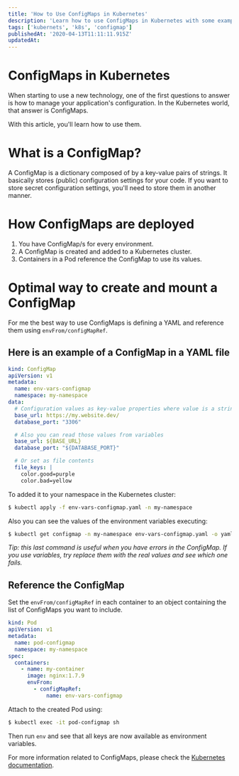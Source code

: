 ```yaml
---
title: 'How to Use ConfigMaps in Kubernetes'
description: 'Learn how to use ConfigMaps in Kubernetes with some examples.'
tags: ['kubernets', 'k8s', 'configmap']
publishedAt: '2020-04-13T11:11:11.915Z'
updatedAt:
---
```


# ConfigMaps in Kubernetes

When starting to use a new technology, one of the first questions to answer is how to manage your application's configuration. In the Kubernetes world, that answer is ConfigMaps.

With this article, you'll learn how to use them.

# What is a ConfigMap?

A ConfigMap is a dictionary composed of by a key-value pairs of strings.
It basically stores (public) configuration settings for your code. If you want to store secret configuration settings, you'll need to store them in another manner.

# How ConfigMaps are deployed

1. You have ConfigMap/s for every environment.
2. A ConfigMap is created and added to a Kubernetes cluster.
3. Containers in a Pod reference the ConfigMap to use its values.

# Optimal way to create and mount a ConfigMap

For me the best way to use ConfigMaps is defining a YAML and reference them using `envFrom/configMapRef`.

## Here is an example of a ConfigMap in a YAML file

```yaml
kind: ConfigMap
apiVersion: v1
metadata:
  name: env-vars-configmap
  namespace: my-namespace
data:
  # Configuration values as key-value properties where value is a string
  base_url: https://my.website.dev/
  database_port: "3306"

  # Also you can read those values from variables
  base_url: ${BASE_URL}
  database_port: "${DATABASE_PORT}"

  # Or set as file contents
  file_keys: |
    color.good=purple
    color.bad=yellow
```

To added it to your namespace in the Kubernetes cluster:

```bash
$ kubectl apply -f env-vars-configmap.yaml -n my-namespace
```

Also you can see the values of the environment variables executing:

```bash
$ kubectl get configmap -n my-namespace env-vars-configmap.yaml -o yaml
```

_Tip: this last command is useful when you have errors in the ConfigMap. If you use variables, try replace them with the real values and see which one fails._

## Reference the ConfigMap

Set the `envFrom/configMapRef` in each container to an object containing the list of ConfigMaps you want to include.

```yaml
kind: Pod
apiVersion: v1
metadata:
  name: pod-configmap
  namespace: my-namespace
spec:
  containers:
    - name: my-container
      image: nginx:1.7.9
      envFrom:
        - configMapRef:
            name: env-vars-configmap
```

Attach to the created Pod using:

```bash
$ kubectl exec -it pod-configmap sh
```

Then run `env` and see that all keys are now available as environment variables.

For more information related to ConfigMaps, please check the [Kubernetes documentation](https://kubernetes.io/docs/tasks/configure-pod-container/configure-pod-configmap/).
